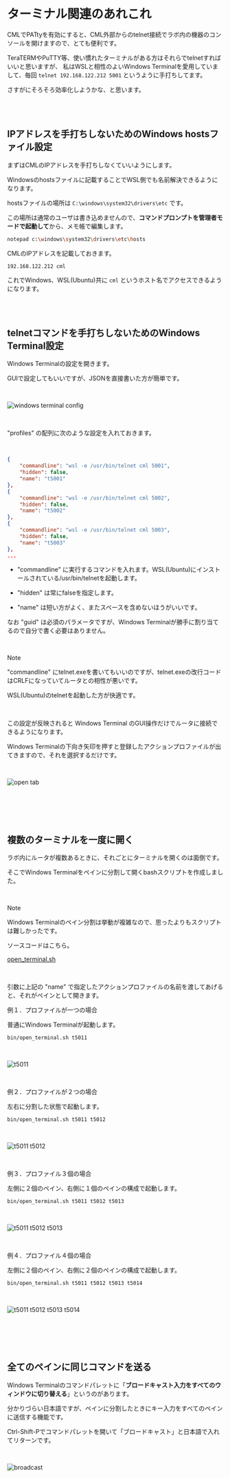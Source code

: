 # ターミナル関連のあれこれ

CMLでPATtyを有効にすると、CML外部からのtelnet接続でラボ内の機器のコンソールを開けますので、とても便利です。

TeraTERMやPuTTY等、使い慣れたターミナルがある方はそれらでtelnetすればいいと思いますが、
私はWSLと相性のよいWindows Terminalを愛用していまして、毎回 `telnet 192.168.122.212 5001` というように手打ちしてます。

さすがにそろそろ効率化しようかな、と思います。

<br><br>

## IPアドレスを手打ちしないためのWindows hostsファイル設定

まずはCMLのIPアドレスを手打ちしなくていいようにします。

Windowsのhostsファイルに記載することでWSL側でも名前解決できるようになります。

hostsファイルの場所は `C:\windows\system32\drivers\etc` です。

この場所は通常のユーザは書き込めませんので、**コマンドプロンプトを管理者モードで起動して**から、メモ帳で編集します。

```bash
notepad c:\windows\system32\drivers\etc\hosts
```

CMLのIPアドレスを記載しておきます。

```text
192.168.122.212 cml
```

これでWindows、WSL(Ubuntu)共に `cml` というホスト名でアクセスできるようになります。

<br><br>

## telnetコマンドを手打ちしないためのWindows Terminal設定

Windows Terminalの設定を開きます。

GUIで設定してもいいですが、JSONを直接書いた方が簡単です。

<br>

![windows terminal config](/assets/windows_terminal_setting.png)

<br>

"profiles" の配列に次のような設定を入れておきます。

<br>

```json
{
    "commandline": "wsl -e /usr/bin/telnet cml 5001",
    "hidden": false,
    "name": "t5001"
},
{
    "commandline": "wsl -e /usr/bin/telnet cml 5002",
    "hidden": false,
    "name": "t5002"
},
{
    "commandline": "wsl -e /usr/bin/telnet cml 5003",
    "hidden": false,
    "name": "t5003"
},
...
```

- "commandline" に実行するコマンドを入れます。WSL(Ubuntu)にインストールされている/usr/bin/telnetを起動します。

- "hidden" は常にfalseを指定します。

- "name" は短い方がよく、またスペースを含めないほうがいいです。

なお "guid" は必須のパラメータですが、Windows Terminalが勝手に割り当てるので自分で書く必要はありません。

<br>

> [!NOTE]
>
> "commandline" にtelnet.exeを書いてもいいのですが、telnet.exeの改行コードはCRLFになっていてルータとの相性が悪いです。
>
> WSL(Ubuntu)のtelnetを起動した方が快適です。

<br>

この設定が反映されると Windows Terminal のGUI操作だけでルータに接続できるようになります。

Windows Terminalの下向き矢印を押すと登録したアクションプロファイルが出てきますので、それを選択するだけです。

<br>

![open tab](/assets/windows_terminal_open_tab.gif)

<br>

<br><br>

## 複数のターミナルを一度に開く

ラボ内にルータが複数あるときに、それごとにターミナルを開くのは面倒です。

そこでWindows Terminalをペインに分割して開くbashスクリプトを作成しました。

<br>

> [!NOTE]
>
> Windows Terminalのペイン分割は挙動が複雑なので、思ったよりもスクリプトは難しかったです。
>
> ソースコードはこちら。
>
> [open_terminal.sh](/bin/open_terminal.sh)

<br>

引数に上記の "name" で指定したアクションプロファイルの名前を渡してあげると、それがペインとして開きます。

例１．プロファイルが一つの場合

普通にWindows Terminalが起動します。

```bash
bin/open_terminal.sh t5011
```

<br>

![t5011](/assets/windows_terminal_t5011.png)

<br>

例２．プロファイルが２つの場合

左右に分割した状態で起動します。

```bash
bin/open_terminal.sh t5011 t5012
```

<br>

![t5011 t5012](/assets/windows_terminal_t5011_t5012.png)

<br>

例３．プロファイル３個の場合

左側に２個のペイン、右側に１個のペインの構成で起動します。

```bash
bin/open_terminal.sh t5011 t5012 t5013
```

<br>

![t5011 t5012 t5013](/assets/windows_terminal_t5011_t5012_t5013.png)

<br>

例４．プロファイル４個の場合

左側に２個のペイン、右側に２個のペインの構成で起動します。

```bash
bin/open_terminal.sh t5011 t5012 t5013 t5014
```

<br>

![t5011 t5012 t5013 t5014](/assets/windows_terminal_t5011_t5012_t5013_t5014.png)

<br>

<br><br>

## 全てのペインに同じコマンドを送る

Windows Terminalのコマンドパレットに「**ブロードキャスト入力をすべてのウィンドウに切り替える**」というのがあります。

分かりづらい日本語ですが、ペインに分割したときにキー入力をすべてのペインに送信する機能です。

Ctrl-Shift-Pでコマンドパレットを開いて「ブロードキャスト」と日本語で入れてリターンです。

<br>

![broadcast](/assets/windows_terminal_broadcast.gif)

<br>